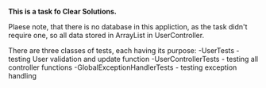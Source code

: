 **This is a task fo Clear Solutions.**

Plaese note, that there is no database in this appliction, as the task didn't require one, so all data stored in ArrayList in UserController.


There are three classes of tests, each having its purpose:
-UserTests - testing User validation and update function
-UserControllerTests - testing all controller functions
-GlobalExceptionHandlerTests - testing exception handling

